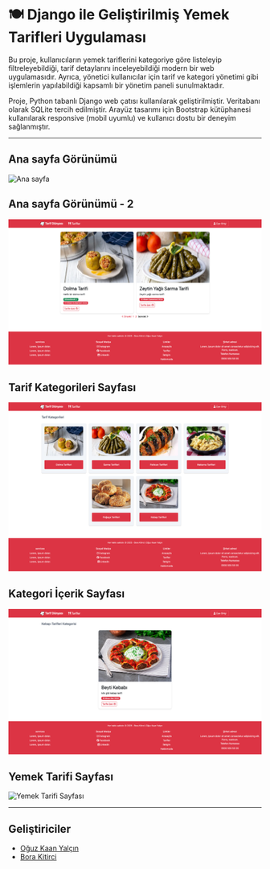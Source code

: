 # 🍽 Django ile Geliştirilmiş Yemek Tarifleri Uygulaması

Bu proje, kullanıcıların yemek tariflerini kategoriye göre listeleyip filtreleyebildiği, tarif detaylarını inceleyebildiği modern bir web uygulamasıdır. Ayrıca, yönetici kullanıcılar için tarif ve kategori yönetimi gibi işlemlerin yapılabildiği kapsamlı bir yönetim paneli sunulmaktadır.

Proje, Python tabanlı Django web çatısı kullanılarak geliştirilmiştir. Veritabanı olarak SQLite tercih edilmiştir. Arayüz tasarımı için Bootstrap kütüphanesi kullanılarak responsive (mobil uyumlu) ve kullanıcı dostu bir deneyim sağlanmıştır.

----

## Ana sayfa Görünümü

![Ana sayfa](images/1.png)

## Ana sayfa Görünümü - 2

![Ana sayfa2](images/2.png)

## Tarif Kategorileri Sayfası

![Tarif Kategorileri](images/3.png)

## Kategori İçerik Sayfası

![Kategori İçerik Sayfası](images/4.png)

## Yemek Tarifi Sayfası

![Yemek Tarifi Sayfası](images/5.png)

----

## Geliştiriciler

- [Oğuz Kaan Yalçın](https://github.com/oguzkaanyalcin)
- [Bora Kitirci](https://github.com/bboraki)
